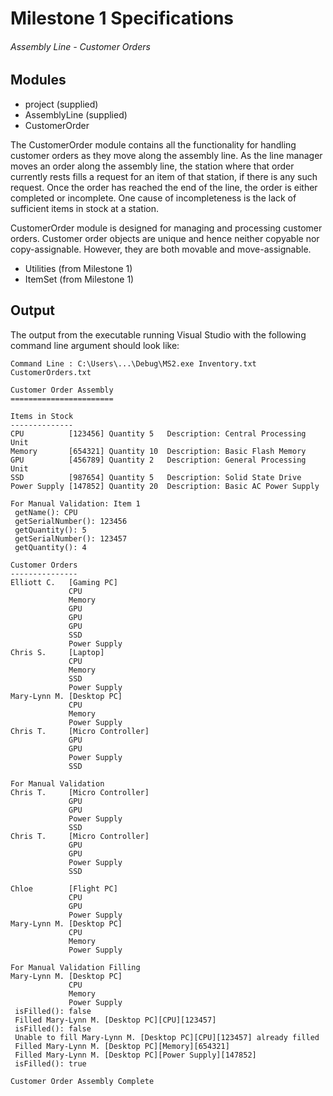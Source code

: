 # Milestone 1 Specifications
###### Assembly Line - Customer Orders

## Modules

- project (supplied)
- AssemblyLine (supplied)
- CustomerOrder

The CustomerOrder module contains all the functionality for handling customer orders as they move along the assembly line. As the line manager moves an order along the assembly line, the station where that order currently rests fills a request for an item of that station, if there is any such request. Once the order has reached the end of the line, the order is either completed or incomplete. One cause of incompleteness is the lack of sufficient items in stock at a station.

CustomerOrder module is designed for managing and processing customer orders. Customer order objects are unique and hence neither copyable nor copy-assignable. However, they are both movable and move-assignable. 
 
- Utilities (from Milestone 1)
- ItemSet (from Milestone 1)


## Output

The output from the executable running Visual Studio with the following command line argument should look like:

```
Command Line : C:\Users\...\Debug\MS2.exe Inventory.txt CustomerOrders.txt

Customer Order Assembly
=======================

Items in Stock
--------------
CPU          [123456] Quantity 5   Description: Central Processing Unit
Memory       [654321] Quantity 10  Description: Basic Flash Memory
GPU          [456789] Quantity 2   Description: General Processing Unit
SSD          [987654] Quantity 5   Description: Solid State Drive
Power Supply [147852] Quantity 20  Description: Basic AC Power Supply

For Manual Validation: Item 1
 getName(): CPU
 getSerialNumber(): 123456
 getQuantity(): 5
 getSerialNumber(): 123457
 getQuantity(): 4

Customer Orders
---------------
Elliott C.   [Gaming PC]
             CPU
             Memory
             GPU
             GPU
             GPU
             SSD
             Power Supply
Chris S.     [Laptop]
             CPU
             Memory
             SSD
             Power Supply
Mary-Lynn M. [Desktop PC]
             CPU
             Memory
             Power Supply
Chris T.     [Micro Controller]
             GPU
             GPU
             Power Supply
             SSD

For Manual Validation
Chris T.     [Micro Controller]
             GPU
             GPU
             Power Supply
             SSD
Chris T.     [Micro Controller]
             GPU
             GPU
             Power Supply
             SSD

Chloe        [Flight PC]
             CPU
             GPU
             Power Supply
Mary-Lynn M. [Desktop PC]
             CPU
             Memory
             Power Supply

For Manual Validation Filling
Mary-Lynn M. [Desktop PC]
             CPU
             Memory
             Power Supply
 isFilled(): false
 Filled Mary-Lynn M. [Desktop PC][CPU][123457]
 isFilled(): false
 Unable to fill Mary-Lynn M. [Desktop PC][CPU][123457] already filled
 Filled Mary-Lynn M. [Desktop PC][Memory][654321]
 Filled Mary-Lynn M. [Desktop PC][Power Supply][147852]
 isFilled(): true

Customer Order Assembly Complete 
```
